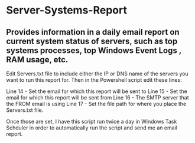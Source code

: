 # Server-Systems-Report
## Provides information in a daily email report on current system status of servers, such as top systems processes, top Windows Event Logs , RAM usage, etc.

Edit Servers.txt file to include either the IP or DNS name of the servers you want to run this report for. Then in the Powershell script edit these lines:

Line 14 - Set the email for which this report will be sent to
Line 15 - Set the email for which this report will be sent from
Line 16 - The SMTP server that the FROM email is using
Line 17 - Set the file path for where you place the Servers.txt file.

Once those are set, I have this script run twice a day in Windows Task Schduler in order to automatically run the script and send me an email report.
